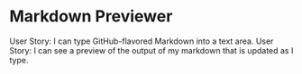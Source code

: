# Markdown Previewer

User Story: I can type GitHub-flavored Markdown into a text area.
User Story: I can see a preview of the output of my markdown that is updated as I type.
